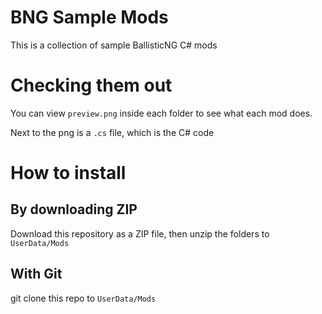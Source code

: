 # BNG Sample Mods
This is a collection of sample BallisticNG C# mods

# Checking them out
You can view `preview.png` inside each folder to see what each mod does.

Next to the png is a `.cs` file, which is the C# code

# How to install

## By downloading ZIP

Download this repository as a ZIP file, then unzip the folders to `UserData/Mods`

## With Git
git clone this repo to `UserData/Mods`
